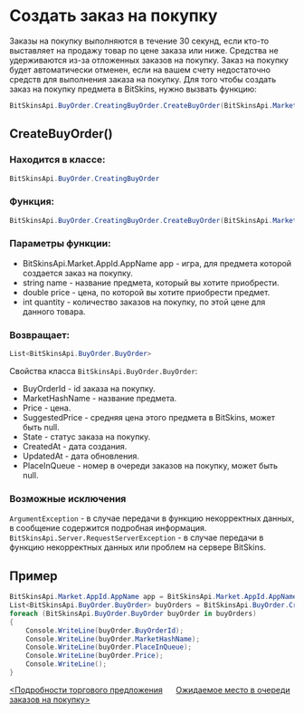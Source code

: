 ﻿# Создать заказ на покупку

Заказы на покупку выполняются в течение 30 секунд, если кто-то выставляет на продажу товар по цене заказа или ниже. Средства не удерживаются из-за отложенных заказов на покупку. Заказ на покупку будет автоматически отменен, если на вашем счету недостаточно средств для выполнения заказа на покупку. Для того чтобы создать заказ на покупку предмета в BitSkins, нужно вызвать функцию:

```csharp
BitSkinsApi.BuyOrder.CreatingBuyOrder.CreateBuyOrder(BitSkinsApi.Market.AppId.AppName app, string name, double price, int quantity);
```

## CreateBuyOrder()

### Находится в классе:

```csharp
BitSkinsApi.BuyOrder.CreatingBuyOrder
```

### Функция:

```csharp
BitSkinsApi.BuyOrder.CreatingBuyOrder.CreateBuyOrder(BitSkinsApi.Market.AppId.AppName app, string name, double price, int quantity);
```

### Параметры функции:

* BitSkinsApi.Market.AppId.AppName app - игра, для предмета которой создается заказ на покупку.
* string name - название предмета, который вы хотите приобрести.
* double price - цена, по которой вы хотите приобрести предмет.
* int quantity - количество заказов на покупку, по этой цене для данного товара.

### Возвращает:

```csharp
List<BitSkinsApi.BuyOrder.BuyOrder>
```

Свойства класса ```BitSkinsApi.BuyOrder.BuyOrder```:
* BuyOrderId - id заказа на покупку.
* MarketHashName - название предмета.
* Price - цена.
* SuggestedPrice - средняя цена этого предмета в BitSkins, может быть null.
* State - статус заказа на покупку.
* CreatedAt - дата создания.
* UpdatedAt - дата обновления.
* PlaceInQueue - номер в очереди заказов на покупку, может быть null.

### Возможные исключения
```ArgumentException``` - в случае передачи в функцию некорректных данных, в сообщение содержится подробная информация.
\
```BitSkinsApi.Server.RequestServerException``` - в случае передачи в функцию некорректных данных или проблем на сервере BitSkins.

## Пример

```csharp
BitSkinsApi.Market.AppId.AppName app = BitSkinsApi.Market.AppId.AppName.CounterStrikGlobalOffensive;
List<BitSkinsApi.BuyOrder.BuyOrder> buyOrders = BitSkinsApi.BuyOrder.CreatingBuyOrder.CreateBuyOrder(app, "CS:GO Weapon Case 2", 0.01, 1);
foreach (BitSkinsApi.BuyOrder.BuyOrder buyOrder in buyOrders)
{
    Console.WriteLine(buyOrder.BuyOrderId);
    Console.WriteLine(buyOrder.MarketHashName);
    Console.WriteLine(buyOrder.PlaceInQueue);
    Console.WriteLine(buyOrder.Price);
    Console.WriteLine();
}
```

[<Подробности торгового предложения](https://github.com/Captious99/BitSkinsApi/blob/master/docs/ru/trade/trade_details.md) &nbsp;&nbsp;&nbsp;&nbsp; [Ожидаемое место в очереди заказов на покупку>](https://github.com/Captious99/BitSkinsApi/blob/master/docs/ru/buy_order/expected_place_in_queue.md)